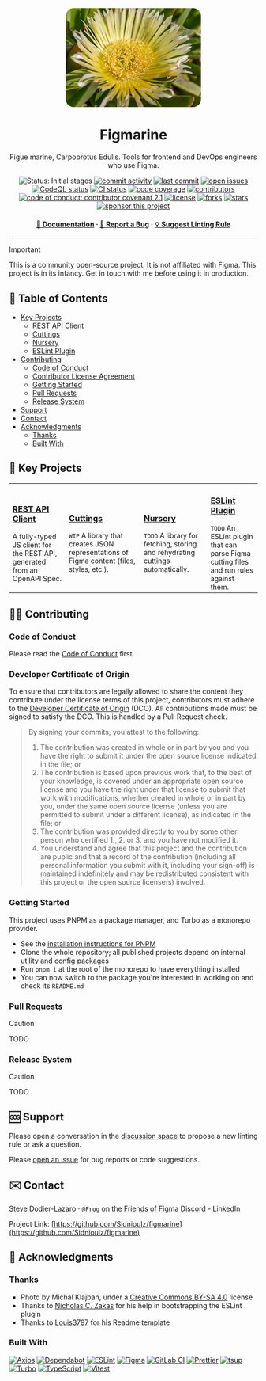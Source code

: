 <div align="center">
  <picture style="display: flex; flex-direction: column; align-items: center;">
    <source src="./static/Carpobrotus_edulis.avif" type="image/avif" />
    <img style="border-radius: 1rem;"
      src="./static/Carpobrotus_edulis.jpg"
      alt="The flower of the sour fig is a large Pseudanthium inflorescence that contrasts in size with its small, elongated succulent leaves."
      loading="lazy"
      decoding="async"
      height="200"
    />
  </picture>

  <h1>Figmarine</h1>
  
  <p>
    Figue marine, Carpobrotus Edulis. Tools for frontend and DevOps engineers who use Figma.
  </p>
  
  <p>
    <img src="https://img.shields.io/badge/status-initial_stages-orange" alt="Status: Initial stages" />
    <a href="https://github.com/Sidnioulz/figmarine/commits"><img src="https://img.shields.io/github/commit-activity/m/Sidnioulz/figmarine" alt="commit activity" /></a>
    <a href="https://github.com/Sidnioulz/figmarine/commits"><img src="https://img.shields.io/github/last-commit/Sidnioulz/figmarine" alt="last commit" /></a>
    <a href="https://github.com/Sidnioulz/figmarine/issues/"><img src="https://img.shields.io/github/issues/Sidnioulz/figmarine" alt="open issues" /></a>
    <a href="https://github.com/Sidnioulz/figmarine/actions/workflows/github-code-scanning/codeql"><img src="https://github.com/Sidnioulz/figmarine/actions/workflows/github-code-scanning/codeql/badge.svg?branch=main" alt="CodeQL status" /></a>
    <a href="https://gitlab.com/sidnioulz-foss/figmarine/-/pipelines"><img src="https://gitlab.com/sidnioulz-foss/figmarine/badges/main/pipeline.svg?key_text=Continuous%20Integration&key_width=140" alt="CI status" /></a>
    <a href="https://codecov.io/gh/Sidnioulz/figmarine"><img src="https://codecov.io/gh/Sidnioulz/figmarine/graph/badge.svg?token=4SX3N57XH3" alt="code coverage" /></a>
    <a href="https://github.com/Sidnioulz/figmarine/graphs/contributors"><img src="https://img.shields.io/github/contributors/Sidnioulz/figmarine" alt="contributors" /></a>
    <a href="https://github.com/Sidnioulz/figmarine/blob/main/CODE_OF_CONDUCT.md"><img src="https://img.shields.io/badge/Contributor%20Covenant-2.1-4baaaa.svg" alt="code of conduct: contributor covenant 2.1" /></a>
    <a href="https://github.com/Sidnioulz/figmarine/blob/main/LICENSE"><img src="https://img.shields.io/github/license/Sidnioulz/figmarine.svg" alt="license" /></a>
    <a href="https://github.com/Sidnioulz/figmarine/network/members"><img src="https://img.shields.io/github/forks/Sidnioulz/figmarine" alt="forks" /></a>
    <a href="https://github.com/Sidnioulz/figmarine/stargazers"><img src="https://img.shields.io/github/stars/Sidnioulz/figmarine" alt="stars" /></a>
    <a href="https://github.com/sponsors/Sidnioulz"><img src="https://img.shields.io/badge/sponsor-30363D?logo=GitHub-Sponsors&logoColor=#EA4AAA" alt="sponsor this project" /></a>
  </p>

  <h4>
    <a href="https://github.com/Sidnioulz/figmarine">📗 Documentation</a>
  <span> · </span>
    <a href="https://github.com/Sidnioulz/figmarine/issues/new?labels=bug">🐛 Report a Bug</a>
  <span> · </span>
    <a href="https://github.com/Sidnioulz/figmarine/discussions/new?category=linting-rules">💡 Suggest Linting Rule</a>
  </h4>
</div>

---

> [!IMPORTANT]
> This is a community open-source project. It is not affiliated with Figma.
> This project is in its infancy. Get in touch with me before using it in production.

## :notebook_with_decorative_cover: Table of Contents

<!-- no toc -->
- [Key Projects](#star2-key-projects)
  - [REST API Client](#rest-api-client)
  - [Cuttings](#cuttings)
  - [Nursery](#nursery)
  - [ESLint Plugin](#eslint-plugin)
- [Contributing](#woman_technologist-contributing)
  - [Code of Conduct](#code-of-conduct)
  - [Contributor License Agreement](#contributor-license-agreement)
  - [Getting Started](#getting-started)
  - [Pull Requests](#pull-requests)
  - [Release System](#release-system)
- [Support](#sos-support)
- [Contact](#envelope-contact)
- [Acknowledgments](#yellow_heart-acknowledgments)
  - [Thanks](#thanks)
  - [Built With](#built-with)

## :star2: Key Projects

<table>
  <tr>
    <td>
      <h3><a href="./packages/rest/">REST API Client</a></h3>
      <div>A fully-typed JS client for the REST API, generated from an OpenAPI Spec.</div>
    </td>
    <td>
      <h3><a href="./packages/cuttings/">Cuttings</a></h3>
      <div><code role="status" aria-label="Work in progress">WIP</code> A library that creates JSON representations of Figma content (files, styles, etc.).</div>
    </td>
    <td>
      <h3><a href="./apps/nursery/">Nursery</a></h3>
      <div><code role="status" aria-label="To do">TODO</code> A library for fetching, storing and rehydrating cuttings automatically.</div>
    </td>
    <td>
      <h3><a href="./packages/eslint-plugin-figma/">ESLint Plugin</a></h3>
      <div><code role="status" aria-label="To do">TODO</code> An ESLint plugin that can parse Figma cutting files and run rules against them.</div>
    </td>
  </tr>
</table>

<!-- linum (Linum usitatissimum) -->
<!-- oauth server -->
<!-- oauth helper lib -->
<!-- graphql -->

## :woman_technologist: Contributing

### Code of Conduct

Please read the [Code of Conduct](https://github.com/Sidnioulz/figmarine/blob/main/CODE_OF_CONDUCT.md) first.

### Developer Certificate of Origin

To ensure that contributors are legally allowed to share the content they contribute under the license terms of this project, contributors must adhere to the [Developer Certificate of Origin](https://developercertificate.org/) (DCO). All contributions made must be signed to satisfy the DCO. This is handled by a Pull Request check.

> By signing your commits, you attest to the following:
>
> 1. The contribution was created in whole or in part by you and you have the right to submit it under the open source license indicated in the file; or
> 2. The contribution is based upon previous work that, to the best of your knowledge, is covered under an appropriate open source license and you have the right under that license to submit that work with modifications, whether created in whole or in part by you, under the same open source license (unless you are permitted to submit under a different license), as indicated in the file; or
> 3. The contribution was provided directly to you by some other person who certified 1., 2. or 3. and you have not modified it.
> 4. You understand and agree that this project and the contribution are public and that a record of the contribution (including all personal information you submit with it, including your sign-off) is maintained indefinitely and may be redistributed consistent with this project or the open source license(s) involved.

### Getting Started

This project uses PNPM as a package manager, and Turbo as a monorepo provider.

- See the [installation instructions for PNPM](https://pnpm.io/installation)
- Clone the whole repository; all published projects depend on internal utility and config packages
- Run `pnpm i` at the root of the monorepo to have everything installed
- You can now switch to the package you're interested in working on and check its `README.md`

### Pull Requests

> [!CAUTION]
> TODO

### Release System

> [!CAUTION]
> TODO

## :sos: Support

Please open a conversation in the [discussion space](https://github.com/Sidnioulz/figmarine/discussions) to propose a new linting rule or ask a question.

Please [open an issue](https://github.com/Sidnioulz/figmarine/issues/new) for bug reports or code suggestions.

## :envelope: Contact

Steve Dodier-Lazaro · `@Frog` on the [Friends of Figma Discord](https://discord.gg/figma) - [LinkedIn](https://www.linkedin.com/in/stevedodierlazaro/)

Project Link: [https://github.com/Sidnioulz/figmarine](https://github.com/Sidnioulz/figmarine)

## :yellow_heart: Acknowledgments

### Thanks

- Photo by Michal Klajban, under a [Creative Commons BY-SA 4.0](https://creativecommons.org/licenses/by-sa/4.0/deed.en) license
- Thanks to [Nicholas C. Zakas](https://github.com/nzakas) for his help in bootstrapping the ESLint plugin
- Thanks to [Louis3797](https://github.com/Louis3797) for his Readme template

### Built With

[![Axios](https://img.shields.io/badge/Axios-5a29e4?logo=axios&logoColor=white)](https://axios-http.com/)
[![Dependabot](https://img.shields.io/badge/Dependabot-025E8C?logo=dependabot&logoColor=white)](https://github.com/dependabot)
[![ESLint](https://img.shields.io/badge/ESLint-4b32c3?logo=eslint&logoColor=white)](https://eslint.org/)
[![Figma](https://img.shields.io/badge/Figma-a259ff?logo=figma&logoColor=white)](https://github.com/figma/rest-api-spec/)
[![GitLab CI](https://img.shields.io/badge/GitLab--CI-2f2a6b?logo=gitlab&logoColor=#fca326)](https://docs.gitlab.com/ee/ci/)
[![Prettier](https://img.shields.io/badge/Prettier-f8bc45?logo=prettier&logoColor=black)](https://prettier.io/)
[![tsup](https://img.shields.io/badge/tsup-fde047)](https://tsup.egoist.dev/)
[![Turbo](https://img.shields.io/badge/Turbo-0096ff?logo=turbo&logoColor=white)](https://turbo.build/)
[![TypeScript](https://img.shields.io/badge/TypeScript-3178c6?logo=typescript&logoColor=white)](https://www.typescriptlang.org/)
[![Vitest](https://img.shields.io/badge/Vitest-acd268?logo=vitest&logoColor=black)](https://https://vitest.dev/)
